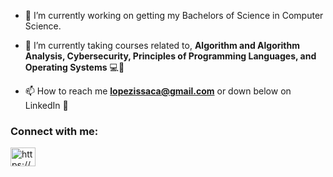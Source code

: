 - 🔭 I’m currently working on getting my Bachelors of Science in Computer Science.

- 🌱 I’m currently taking courses related to, **Algorithm and Algorithm Analysis, Cybersecurity, Principles of Programming Languages, and Operating Systems** 💻🤔

- 📫 How to reach me **lopezissaca@gmail.com** or down below on LinkedIn 🤝

<h3 align="left">Connect with me:</h3>
<p align="left">
<a href="https://www.linkedin.com/in/issac-lopez/" target="blank"><img align="center" src="https://raw.githubusercontent.com/rahuldkjain/github-profile-readme-generator/master/src/images/icons/Social/linked-in-alt.svg" alt="https://www.linkedin.com/in/issac-lopez/" height="30" width="40" /></a>
</p>


